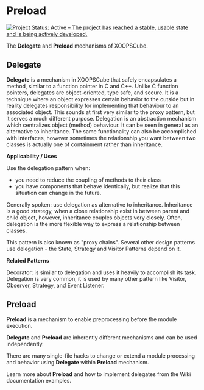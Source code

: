 # Preload

[![Project Status: Active – The project has reached a stable, usable state and is being actively developed.](https://www.repostatus.org/badges/2.0.0/active.svg)](https://www.repostatus.org/#active)

The **Delegate** and **Preload** mechanisms of XOOPSCube.

## Delegate

**Delegate** is a mechanism in XOOPSCube that safely encapsulates a method, similar to a function pointer in C and C++. Unlike C function pointers, delegates are object-oriented, type safe, and secure. It is a technique where an object expresses certain behavior to the outside but in reality delegates responsibility for implementing that behaviour to an associated object. This sounds at first very similar to the proxy pattern, but it serves a much different purpose. Delegation is an abstraction mechanism which centralizes object (method) behaviour. It can be seen in general as an alternative to inheritance. The same functionality can also be accomplished with interfaces, however sometimes the relationship you want between two classes is actually one of containment rather than inheritance.

**Applicability / Uses**

Use the delegation pattern when:

+ you need to reduce the coupling of methods to their class
+ you have components that behave identically, but realize that this situation can change in the future.

Generally spoken: use delegation as alternative to inheritance. Inheritance is a good strategy, when a close relationship exist in between parent and child object, however, inheritance couples objects very closely. Often, delegation is the more flexible way to express a relationship between classes.

This pattern is also known as "proxy chains". Several other design patterns use delegation - the State, Strategy and Visitor Patterns depend on it.

**Related Patterns**

Decorator: is similar to delegation and uses it heavily to accomplish its task.
Delegation is very common, it is used by many other pattern like Visitor, Observer, Strategy, and Event Listener.

## Preload

**Preload** is a mechanism to enable preprocessing before the module execution.

**Delegate** and **Preload** are inherently different mechanisms and can be used independently.

There are many single-file hacks to change or extend a module processing and behavior using **Delegate** within **Preload** mechanism.

Learn more about **Preload** and how to implement delegates from the Wiki documentation examples.


